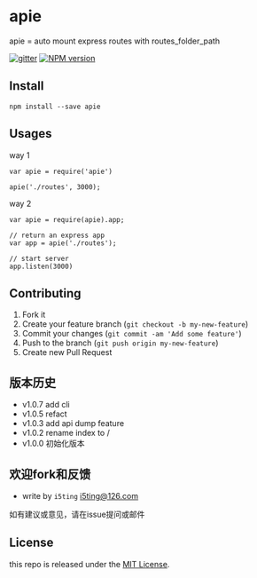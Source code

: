 # apie

apie = auto mount express routes with routes_folder_path

[![gitter][gitter-image]][gitter-url]
[![NPM version][npm-image]][npm-url]

## Install

    npm install --save apie

## Usages

way 1

```
var apie = require('apie')

apie('./routes', 3000);
```

way 2

```
var apie = require(apie).app;

// return an express app
var app = apie('./routes');

// start server
app.listen(3000)
```

## Contributing

1. Fork it
2. Create your feature branch (`git checkout -b my-new-feature`)
3. Commit your changes (`git commit -am 'Add some feature'`)
4. Push to the branch (`git push origin my-new-feature`)
5. Create new Pull Request

## 版本历史

- v1.0.7 add cli
- v1.0.5 refact
- v1.0.3 add api dump feature
- v1.0.2 rename index to /
- v1.0.0 初始化版本

## 欢迎fork和反馈

- write by `i5ting` i5ting@126.com

如有建议或意见，请在issue提问或邮件

## License

this repo is released under the [MIT
License](http://www.opensource.org/licenses/MIT).


[npm-image]: https://img.shields.io/npm/v/apie.svg?style=flat-square
[npm-url]: https://npmjs.org/package/apie
[gitter-image]: https://badges.gitter.im/Join%20Chat.svg
[gitter-url]: https://gitter.im/i5ting/apie?utm_source=badge&utm_medium=badge&utm_campaign=pr-badge&utm_content=badge